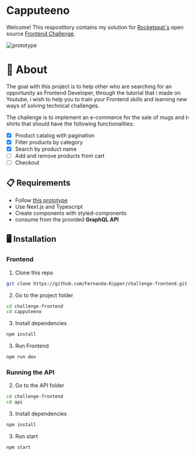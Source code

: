 # Capputeeno

Welcome! This respostitory contains my solution for [Rocketseat´s](https://www.rocketseat.com.br/ignite?utm_source=influencer&utm_medium=publipost&utm_campaign=lead&utm_term=ignite&utm_content=lead-ignite-publipost-organic-cupom_KIPPERDEV-none-none-none-none-redes_kipperdev&referral=kipperdev&coupon=KIPPERDEV@IGNITE) open source [Frontend Challenge](https://github.com/Rocketseat/frontend-challenge).

![prototype](https://github.com/jvsobraz/Caputeeno/assets/100175547/a687a9c8-05f3-43aa-9777-c8c59f1db084)


# 🧠 About

The goal with this project is to help other who are searching for an opportunity as Frontend Developer, through the tutorial that i made on Youtube, i wish to help you to train your Frontend skills and learning new ways of solving technical challenges.

The challenge is to implement an e-commerce for the sale of mugs and t-shirts that should have the following functionalities:

- [x] Product catalog with pagination
- [x] Filter products by category
- [x] Search by product name
- [ ] Add and remove products from cart
- [ ] Checkout

## 📋 Requirements

- Follow [this prototype](https://www.figma.com/file/rET9F2CeUEJdiVN7JRu993/E-commerce---capputeeno?node-id=680%3A6449)
- Use Next.js and Typescript
- Create components with styled-components
- consume from the provided **GraphQL API**

## 🖥️ Installation

### Frontend

1. Clone this repo
```bash
git clone https://github.com/Fernanda-Kipper/challenge-frontend.git
```

2. Go to the project folder
```bash
cd challenge-frontend
cd capputeeno
```

3. Install dependencies
```bash
npm install
```

3. Run Frontend
```bash
npm run dev
```

### Running the API


2. Go to the API folder

```bash
cd challenge-frontend
cd api
```

3. Install dependencies
```bash
npm install
```

3. Run start
```bash
npm start
```


